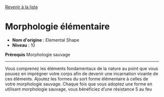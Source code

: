 [Revenir à la liste](..)

# Morphologie élémentaire

 * **Nom d'origine** : Elemental Shape
 * **Niveau** : 10


<p><strong>Prérequis</strong> Morphologie sauvage</p>
<hr>
<p>Vous comprenez les éléments fondamentaux de la nature au point que vous pouvez en imprégner votre corps afin de devenir une incarnation vivante de ces éléments. Ajoutez les formes du sort forme élémentaire à celles de votre morphologie sauvage. Chaque fois que vous adoptez une forme en utilisant morphologie sauvage, vous bénéficiez d’une résistance 5 au feu</p>